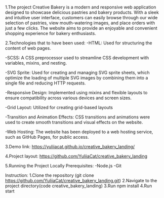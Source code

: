 1.The project Creative Bakery is a modern and responsive web application designed to showcase delicious pastries and bakery products. With a sleek and intuitive user interface, customers can easily browse through our wide selection of pastries, view mouth-watering images, and place orders with just a few clicks. The website aims to provide an enjoyable and convenient shopping experience for bakery enthusiasts.

2.Technologies that to have been used:
-HTML: Used for structuring the content of web pages.

-SCSS: A CSS preprocessor used to streamline CSS development with variables, mixins, and nesting.

-SVG Sprite: Used for creating and managing SVG sprite sheets, which optimize the loading of multiple SVG images by combining them into a single file and reducing HTTP requests.

-Responsive Design: Implemented using mixins and flexible layouts to ensure compatibility across various devices and screen sizes.

-Grid Layout: Utilized for creating grid-based layouts

-Transition and Animation Effects: CSS transitions and animations were used to create smooth transitions and visual effects on the website.

-Web Hosting: The website has been deployed to a web hosting service, such as GitHub Pages, for public access.

3.Demo link: https://yuliiacat.github.io/creative_bakery_landing/

4.Project layout: https://github.com/YuliiaCat/creative_bakery_landing

5.Running the Project Locally
Prerequisites:
-Node.js
-Git

Instruction:
1.Clone the repository (git clone https://github.com/YuliiaCat/creative_bakery_landing.git)
2.Navigate to the project directory(code creative_bakery_landing)
3.Run npm install
4.Run start

